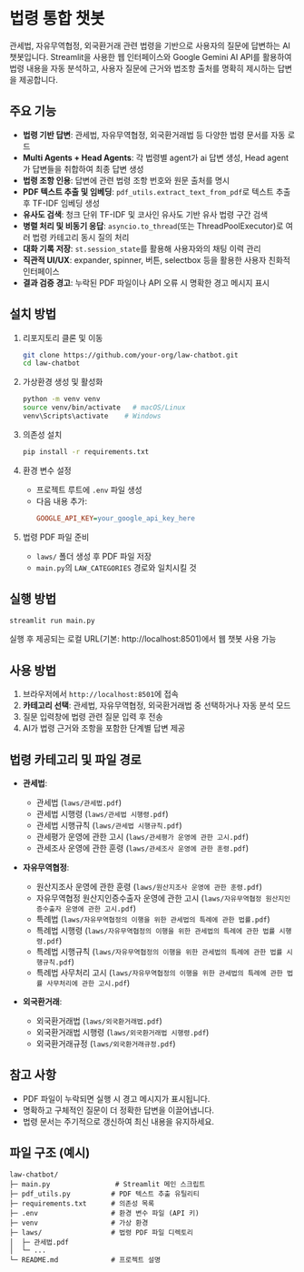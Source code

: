 # 법령 통합 챗봇

관세법, 자유무역협정, 외국환거래 관련 법령을 기반으로 사용자의 질문에 답변하는 AI 챗봇입니다. Streamlit을 사용한 웹 인터페이스와 Google Gemini AI API를 활용하여 법령 내용을 자동 분석하고, 사용자 질문에 근거와 법조항 출처를 명확히 제시하는 답변을 제공합니다.

## 주요 기능

- **법령 기반 답변**: 관세법, 자유무역협정, 외국환거래법 등 다양한 법령 문서를 자동 로드
- **Multi Agents + Head Agents**: 각 법령별 agent가 ai 답변 생성, Head agent가 답변들을 취합하여 최종 답변 생성 
- **법령 조항 인용**: 답변에 관련 법령 조항 번호와 원문 출처를 명시
- **PDF 텍스트 추출 및 임베딩**: `pdf_utils.extract_text_from_pdf`로 텍스트 추출 후 TF-IDF 임베딩 생성
- **유사도 검색**: 청크 단위 TF-IDF 및 코사인 유사도 기반 유사 법령 구간 검색
- **병렬 처리 및 비동기 응답**: `asyncio.to_thread`(또는 ThreadPoolExecutor)로 여러 법령 카테고리 동시 질의 처리
- **대화 기록 저장**: `st.session_state`를 활용해 사용자와의 채팅 이력 관리
- **직관적 UI/UX**: expander, spinner, 버튼, selectbox 등을 활용한 사용자 친화적 인터페이스
- **결과 검증 경고**: 누락된 PDF 파일이나 API 오류 시 명확한 경고 메시지 표시

## 설치 방법

1. 리포지토리 클론 및 이동
   ```bash
   git clone https://github.com/your-org/law-chatbot.git
   cd law-chatbot
   ```

2. 가상환경 생성 및 활성화
   ```bash
   python -m venv venv
   source venv/bin/activate   # macOS/Linux
   venv\Scripts\activate    # Windows
   ```

3. 의존성 설치
   ```bash
   pip install -r requirements.txt
   ```

4. 환경 변수 설정
   - 프로젝트 루트에 `.env` 파일 생성
   - 다음 내용 추가:
     ```ini
     GOOGLE_API_KEY=your_google_api_key_here
     ```

5. 법령 PDF 파일 준비
   - `laws/` 폴더 생성 후 PDF 파일 저장
   - `main.py`의 `LAW_CATEGORIES` 경로와 일치시킬 것

## 실행 방법

```bash
streamlit run main.py
```

실행 후 제공되는 로컬 URL(기본: http://localhost:8501)에서 웹 챗봇 사용 가능

## 사용 방법

1. 브라우저에서 `http://localhost:8501`에 접속
2. **카테고리 선택**: 관세법, 자유무역협정, 외국환거래법 중 선택하거나 자동 분석 모드
3. 질문 입력창에 법령 관련 질문 입력 후 전송
4. AI가 법령 근거와 조항을 포함한 단계별 답변 제공

## 법령 카테고리 및 파일 경로

- **관세법**:
  - 관세법 (`laws/관세법.pdf`)
  - 관세법 시행령 (`laws/관세법 시행령.pdf`)
  - 관세법 시행규칙 (`laws/관세법 시행규칙.pdf`)
  - 관세평가 운영에 관한 고시 (`laws/관세평가 운영에 관한 고시.pdf`)
  - 관세조사 운영에 관한 훈령 (`laws/관세조사 운영에 관한 훈령.pdf`)

- **자유무역협정**:
  - 원산지조사 운영에 관한 훈령 (`laws/원산지조사 운영에 관한 훈령.pdf`)
  - 자유무역협정 원산지인증수출자 운영에 관한 고시 (`laws/자유무역협정 원산지인증수출자 운영에 관한 고시.pdf`)
  - 특례법 (`laws/자유무역협정의 이행을 위한 관세법의 특례에 관한 법률.pdf`)
  - 특례법 시행령 (`laws/자유무역협정의 이행을 위한 관세법의 특례에 관한 법률 시행령.pdf`)
  - 특례법 시행규칙 (`laws/자유무역협정의 이행을 위한 관세법의 특례에 관한 법률 시행규칙.pdf`)
  - 특례법 사무처리 고시 (`laws/자유무역협정의 이행을 위한 관세법의 특례에 관한 법률 사무처리에 관한 고시.pdf`)

- **외국환거래**:
  - 외국환거래법 (`laws/외국환거래법.pdf`)
  - 외국환거래법 시행령 (`laws/외국환거래법 시행령.pdf`)
  - 외국환거래규정 (`laws/외국환거래규정.pdf`)

## 참고 사항

- PDF 파일이 누락되면 실행 시 경고 메시지가 표시됩니다.
- 명확하고 구체적인 질문이 더 정확한 답변을 이끌어냅니다.
- 법령 문서는 주기적으로 갱신하여 최신 내용을 유지하세요.

## 파일 구조 (예시)

```
law-chatbot/
├─ main.py                # Streamlit 메인 스크립트
├─ pdf_utils.py          # PDF 텍스트 추출 유틸리티
├─ requirements.txt      # 의존성 목록
├─ .env                  # 환경 변수 파일 (API 키)
├─ venv                  # 가상 환경
├─ laws/                 # 법령 PDF 파일 디렉토리
│  ├─ 관세법.pdf
│  └─ ...
└─ README.md             # 프로젝트 설명
```

